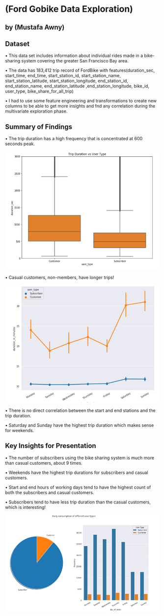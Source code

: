 # (Ford Gobike Data Exploration)
## by (Mustafa Awny)


## Dataset

• This data set includes information about individual rides made in a bike-sharing system covering the greater San Francisco Bay area.

• The data has 183,412 trip record of FordBike with features(duration_sec, start_time, end_time, start_station_id, start_station_name, start_station_latitude, start_station_longitude, end_station_id, end_station_name, end_station_latitude ,end_station_longitude, bike_id, user_type, bike_share_for_all_trip)

• I had to use some feature engineering and transformations to create new columns to be able to get more insights and fnd any correlation during the multivariate exploration phase.


## Summary of Findings

• The trip duration has a high frequency that is concentrated at 600 seconds peak.

<img src='images/out1.PNG' >

• Casual customers, non-members, have longer trips!

<img src= 'images/out2.PNG' >

• There is no direct correlation between the start and end stations and the trip duration.

• Saturday and Sunday have the highest trip duration which makes sense for weekends.

## Key Insights for Presentation

• The number of subscribers using the bike sharing system is much more than casual customers, about 9 times.

• Weekends have the highest trip durations for subscribers and casual customers.

• Start and end hours of working days tend to have the highest count of both the subscribers and casual customers.

• Subscribers tend to have less trip duration than the casual customers, which is interesting!

<img src='images/out3.PNG' >

